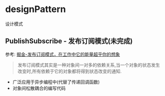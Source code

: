 # designPattern

设计模式

## PublishSubscribe - 发布订阅模式(未完成)

参考: [掘金-发布订阅模式，在工作中它的能量超乎你的想象](https://juejin.im/post/5b125ad3e51d450688133f22)

> 发布订阅模式其实是一种对象间一对多的依赖关系,当一个对象的状态发生改变时,所有依赖于它的对象都将得到状态改变的通知.

- 广泛应用于异步编程中(代替了传递回调函数)
- 对象间松散耦合的编写代码
